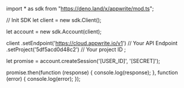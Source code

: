 import * as sdk from "https://deno.land/x/appwrite/mod.ts";

// Init SDK
let client = new sdk.Client();

let account = new sdk.Account(client);

client
    .setEndpoint('https://cloud.appwrite.io/v1') // Your API Endpoint
    .setProject('5df5acd0d48c2') // Your project ID
;


let promise = account.createSession('[USER_ID]', '[SECRET]');

promise.then(function (response) {
    console.log(response);
}, function (error) {
    console.log(error);
});
